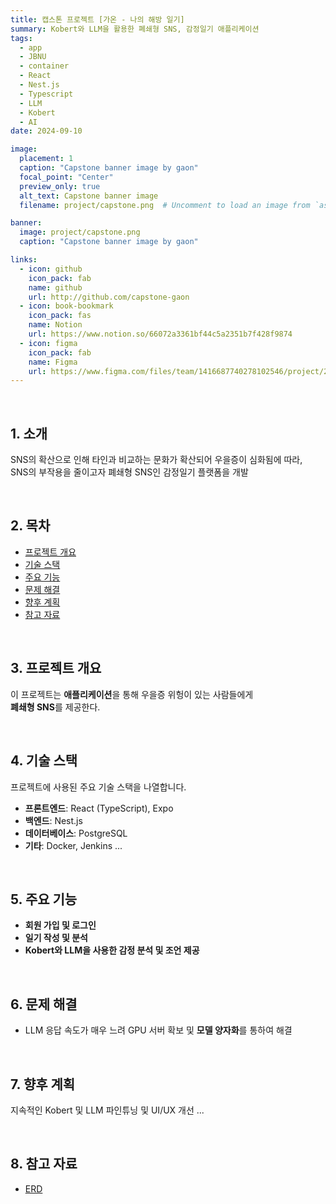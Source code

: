 ```yaml
---
title: 캡스톤 프로젝트 [가온 - 나의 해방 일기]
summary: Kobert와 LLM을 활용한 폐쇄형 SNS, 감정일기 애플리케이션
tags:
  - app
  - JBNU
  - container
  - React
  - Nest.js
  - Typescript
  - LLM
  - Kobert
  - AI
date: 2024-09-10

image:
  placement: 1
  caption: "Capstone banner image by gaon"
  focal_point: "Center"
  preview_only: true
  alt_text: Capstone banner image
  filename: project/capstone.png  # Uncomment to load an image from `assets/media/` instead.

banner: 
  image: project/capstone.png
  caption: "Capstone banner image by gaon"

links:
  - icon: github
    icon_pack: fab
    name: github
    url: http://github.com/capstone-gaon
  - icon: book-bookmark
    icon_pack: fas
    name: Notion
    url: https://www.notion.so/66072a3361bf44c5a2351b7f428f9874
  - icon: figma
    icon_pack: fab
    name: Figma
    url: https://www.figma.com/files/team/1416687740278102546/project/277608999/Capstone?fuid=1398959164732687467
---
```


&nbsp;

## 1. 소개
SNS의 확산으로 인해 타인과 비교하는 문화가 확산되어 우을증이 심화됨에 따라,    
SNS의 부작용을 줄이고자 폐쇄형 SNS인 감정일기 플랫폼을 개발

&nbsp;

## 2. 목차
- [프로젝트 개요](#프로젝트-개요)
- [기술 스택](#기술-스택)
- [주요 기능](#주요-기능)
- [문제 해결](#문제-해결)
- [향후 계획](#향후-계획)
- [참고 자료](#참고-자료)

&nbsp;

## 3. 프로젝트 개요
이 프로젝트는 **애플리케이션**을 통해 우을증 위헝이 있는 사람들에게    
**폐쇄형 SNS**를 제공한다.

&nbsp;

## 4. 기술 스택
프로젝트에 사용된 주요 기술 스택을 나열합니다.
- **프론트엔드**: React (TypeScript), Expo
- **백엔드**: Nest.js
- **데이터베이스**: PostgreSQL
- **기타**: Docker, Jenkins ...

&nbsp;

## 5. 주요 기능
- **회원 가입 및 로그인**
- **일기 작성 및 분석**
- **Kobert와 LLM을 사용한 감정 분석 및 조언 제공**

&nbsp;

## 6. 문제 해결
- LLM 응답 속도가 매우 느려 GPU 서버 확보 및 **모델 양자화**를 통하여 해결

&nbsp;

## 7. 향후 계획
지속적인 Kobert 및 LLM 파인튜닝 및 UI/UX 개선 ... 

&nbsp;

## 8. 참고 자료
- [ERD](https://www.erdcloud.com/d/D32QknBQnHz4nqA3X)

